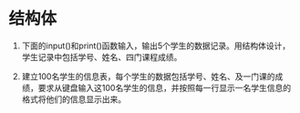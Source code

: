 # 结构体

1. 下面的input()和print()函数输入，输出5个学生的数据记录。用结构体设计，学生记录中包括学号、姓名、四门课程成绩。

2. 建立100名学生的信息表，每个学生的数据包括学号、姓名、及一门课的成绩，要求从键盘输入这100名学生的信息，并按照每一行显示一名学生信息的格式将他们的信息显示出来。
